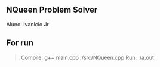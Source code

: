 ## NQueen Problem Solver

Aluno: Ivanicio Jr

## For run
> Compile: g++ main.cpp ./src/NQueen.cpp
> Run: ./a.out 
